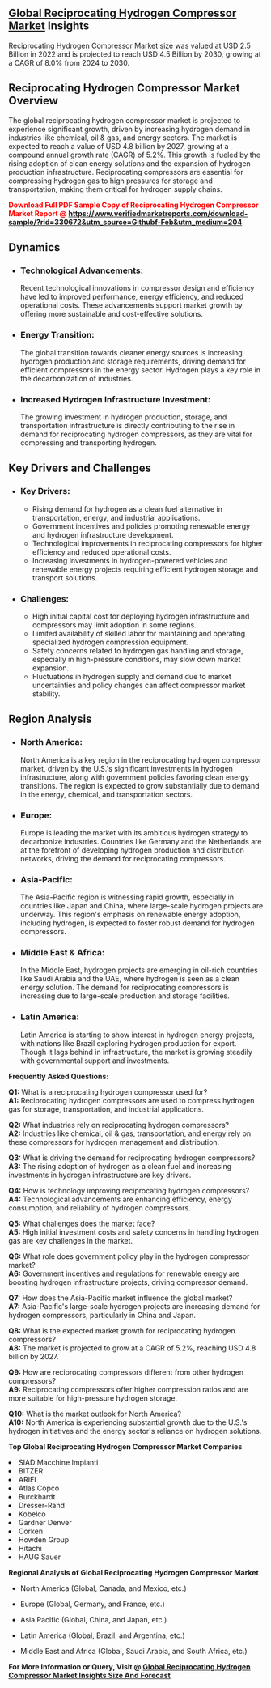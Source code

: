 <h2><a href="https://www.verifiedmarketreports.com/download-sample/?rid=330672&amp;utm_source=Githubf&amp;utm_medium=204" target="_blank">Global Reciprocating Hydrogen Compressor Market</a> Insights</h2><p>Reciprocating Hydrogen Compressor Market size was valued at USD 2.5 Billion in 2022 and is projected to reach USD 4.5 Billion by 2030, growing at a CAGR of 8.0% from 2024 to 2030.</p><p> <h2>Reciprocating Hydrogen Compressor Market Overview</h2> <p>The global reciprocating hydrogen compressor market is projected to experience significant growth, driven by increasing hydrogen demand in industries like chemical, oil & gas, and energy sectors. The market is expected to reach a value of USD 4.8 billion by 2027, growing at a compound annual growth rate (CAGR) of 5.2%. This growth is fueled by the rising adoption of clean energy solutions and the expansion of hydrogen production infrastructure. Reciprocating compressors are essential for compressing hydrogen gas to high pressures for storage and transportation, making them critical for hydrogen supply chains.</p> <p><b><p><span class=""><span style="color: #ff0000;"><strong>Download Full PDF Sample Copy of Reciprocating Hydrogen Compressor Market Report</strong> @ </span><a href="https://www.verifiedmarketreports.com/download-sample/?rid=330672&amp;utm_source=Githubf-Feb&amp;utm_medium=204" target="_blank">https://www.verifiedmarketreports.com/download-sample/?rid=330672&amp;utm_source=Githubf-Feb&amp;utm_medium=204</a></span></p></b></p> <h2>Dynamics</h2> <ul> <li><h3>Technological Advancements:</h3> Recent technological innovations in compressor design and efficiency have led to improved performance, energy efficiency, and reduced operational costs. These advancements support market growth by offering more sustainable and cost-effective solutions.</li> <li><h3>Energy Transition:</h3> The global transition towards cleaner energy sources is increasing hydrogen production and storage requirements, driving demand for efficient compressors in the energy sector. Hydrogen plays a key role in the decarbonization of industries.</li> <li><h3>Increased Hydrogen Infrastructure Investment:</h3> The growing investment in hydrogen production, storage, and transportation infrastructure is directly contributing to the rise in demand for reciprocating hydrogen compressors, as they are vital for compressing and transporting hydrogen.</li> </ul> <h2>Key Drivers and Challenges</h2> <ul> <li><h3>Key Drivers:</h3> <ul> <li>Rising demand for hydrogen as a clean fuel alternative in transportation, energy, and industrial applications.</li> <li>Government incentives and policies promoting renewable energy and hydrogen infrastructure development.</li> <li>Technological improvements in reciprocating compressors for higher efficiency and reduced operational costs.</li> <li>Increasing investments in hydrogen-powered vehicles and renewable energy projects requiring efficient hydrogen storage and transport solutions.</li> </ul> </li> <li><h3>Challenges:</h3> <ul> <li>High initial capital cost for deploying hydrogen infrastructure and compressors may limit adoption in some regions.</li> <li>Limited availability of skilled labor for maintaining and operating specialized hydrogen compression equipment.</li> <li>Safety concerns related to hydrogen gas handling and storage, especially in high-pressure conditions, may slow down market expansion.</li> <li>Fluctuations in hydrogen supply and demand due to market uncertainties and policy changes can affect compressor market stability.</li> </ul> </li> </ul> <h2>Region Analysis</h2> <ul> <li><h3>North America:</h3> North America is a key region in the reciprocating hydrogen compressor market, driven by the U.S.'s significant investments in hydrogen infrastructure, along with government policies favoring clean energy transitions. The region is expected to grow substantially due to demand in the energy, chemical, and transportation sectors.</li> <li><h3>Europe:</h3> Europe is leading the market with its ambitious hydrogen strategy to decarbonize industries. Countries like Germany and the Netherlands are at the forefront of developing hydrogen production and distribution networks, driving the demand for reciprocating compressors.</li> <li><h3>Asia-Pacific:</h3> The Asia-Pacific region is witnessing rapid growth, especially in countries like Japan and China, where large-scale hydrogen projects are underway. This region's emphasis on renewable energy adoption, including hydrogen, is expected to foster robust demand for hydrogen compressors.</li> <li><h3>Middle East & Africa:</h3> In the Middle East, hydrogen projects are emerging in oil-rich countries like Saudi Arabia and the UAE, where hydrogen is seen as a clean energy solution. The demand for reciprocating compressors is increasing due to large-scale production and storage facilities.</li> <li><h3>Latin America:</h3> Latin America is starting to show interest in hydrogen energy projects, with nations like Brazil exploring hydrogen production for export. Though it lags behind in infrastructure, the market is growing steadily with governmental support and investments.</li> </ul> <p><b>Frequently Asked Questions:</b></p> <p><b>Q1:</b> What is a reciprocating hydrogen compressor used for? <br><b>A1:</b> Reciprocating hydrogen compressors are used to compress hydrogen gas for storage, transportation, and industrial applications.</p> <p><b>Q2:</b> What industries rely on reciprocating hydrogen compressors? <br><b>A2:</b> Industries like chemical, oil & gas, transportation, and energy rely on these compressors for hydrogen management and distribution.</p> <p><b>Q3:</b> What is driving the demand for reciprocating hydrogen compressors? <br><b>A3:</b> The rising adoption of hydrogen as a clean fuel and increasing investments in hydrogen infrastructure are key drivers.</p> <p><b>Q4:</b> How is technology improving reciprocating hydrogen compressors? <br><b>A4:</b> Technological advancements are enhancing efficiency, energy consumption, and reliability of hydrogen compressors.</p> <p><b>Q5:</b> What challenges does the market face? <br><b>A5:</b> High initial investment costs and safety concerns in handling hydrogen gas are key challenges in the market.</p> <p><b>Q6:</b> What role does government policy play in the hydrogen compressor market? <br><b>A6:</b> Government incentives and regulations for renewable energy are boosting hydrogen infrastructure projects, driving compressor demand.</p> <p><b>Q7:</b> How does the Asia-Pacific market influence the global market? <br><b>A7:</b> Asia-Pacific's large-scale hydrogen projects are increasing demand for hydrogen compressors, particularly in China and Japan.</p> <p><b>Q8:</b> What is the expected market growth for reciprocating hydrogen compressors? <br><b>A8:</b> The market is projected to grow at a CAGR of 5.2%, reaching USD 4.8 billion by 2027.</p> <p><b>Q9:</b> How are reciprocating compressors different from other hydrogen compressors? <br><b>A9:</b> Reciprocating compressors offer higher compression ratios and are more suitable for high-pressure hydrogen storage.</p> <p><b>Q10:</b> What is the market outlook for North America? <br><b>A10:</b> North America is experiencing substantial growth due to the U.S.'s hydrogen initiatives and the energy sector's reliance on hydrogen solutions.</p> </p><p><strong>Top Global Reciprocating Hydrogen Compressor Market Companies</strong></p><div data-test-id=""><p><li>SIAD Macchine Impianti</li><li> BITZER</li><li> ARIEL</li><li> Atlas Copco</li><li> Burckhardt</li><li> Dresser-Rand</li><li> Kobelco</li><li> Gardner Denver</li><li> Corken</li><li> Howden Group</li><li> Hitachi</li><li> HAUG Sauer</li></p><div><strong>Regional Analysis of&nbsp;Global Reciprocating Hydrogen Compressor Market</strong></div><ul><li dir="ltr"><p dir="ltr">North America&nbsp;(Global, Canada, and Mexico, etc.)</p></li><li dir="ltr"><p dir="ltr">Europe (Global, Germany, and France, etc.)</p></li><li dir="ltr"><p dir="ltr">Asia Pacific&nbsp;(Global, China, and Japan, etc.)</p></li><li dir="ltr"><p dir="ltr">Latin America&nbsp;(Global, Brazil, and Argentina, etc.)</p></li><li dir="ltr">Middle East and Africa&nbsp;(Global, Saudi Arabia, and South Africa, etc.)</li></ul><p><strong>For More Information or Query, Visit @&nbsp;</strong><strong><a href="https://www.verifiedmarketreports.com/product/reciprocating-hydrogen-compressor-market/?utm_source=Githubf&amp;utm_medium=204" target="_blank">Global Reciprocating Hydrogen Compressor Market Insights Size And Forecast</a></strong></p></div>
